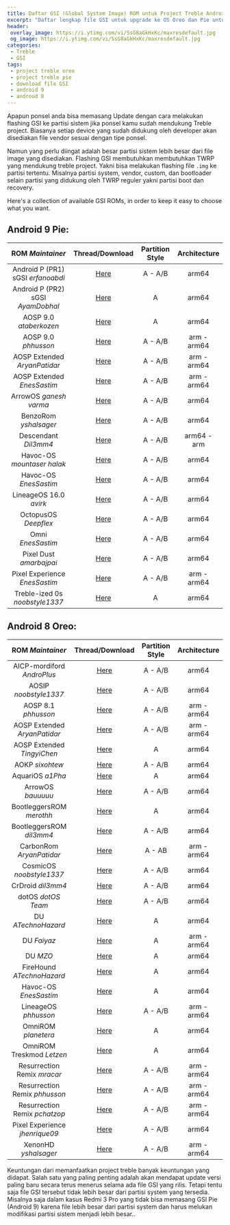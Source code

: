 ```yaml
---
title: Daftar GSI (Global System Image) ROM untuk Project Treble Android
excerpt: "Daftar lengkap file GSI untuk upgrade ke OS Oreo dan Pie untuk semua jenis ponsel"
header:
 overlay_image: https://i.ytimg.com/vi/SsG8aGkHxKc/maxresdefault.jpg
 og_image: https://i.ytimg.com/vi/SsG8aGkHxKc/maxresdefault.jpg
categories:
 - Treble
 - GSI
tags:
 - project treble oreo
 - project treble pie
 - download file GSI
 - android 9
 - androud 8
---
```


Apapun ponsel anda bisa memasang Update dengan cara melakukan flashing GSI ke partisi sistem jika ponsel kamu sudah mendukung Treble project. Biasanya setiap device yang sudah didukung oleh developer akan disediakan file vendor sesuai dengan tipe ponsel.

Namun yang perlu diingat adalah besar partisi sistem lebih besar dari file image yang disediakan. Flashing GSI membutuhkan membutuhkan TWRP yang mendukung treble project. Yakni bisa melakukan flashing file `.img` ke partisi tertentu. Misalnya partisi system, vendor, custom, dan bootloader selain partisi yang didukung oleh TWRP reguler yakni partisi boot dan recovery.

Here's a collection of available GSI ROMs, in order to keep it easy to choose what you want.

## Android 9 Pie:

|ROM _Maintainer_|Thread/Download|Partition Style|Architecture|
|:-:|:-:|:-:|:-:|
|Android P (PR1) sGSI _erfanoabdi_|[Here](https://forum.xda-developers.com/project-treble/trebleenabled-device-development/rom-android-p-developer-preview-t3816659)|A - A/B|arm64|
|Android P (PR2) sGSI _AyamDobhal_|[Here](https://forum.xda-developers.com/project-treble/trebleenabled-device-development-a-only-roms/ported-p-sgsi-pr2-t3845789)|A|arm64|
|AOSP 9.0 _ataberkozen_|[Here](https://forum.xda-developers.com/project-treble/trebleenabled-device-development/aosp-9-0-android-9-0-gsi-t3826357)|A|arm64|
|AOSP 9.0 _phhusson_|[Here](https://forum.xda-developers.com/project-treble/trebleenabled-device-development/aosp-9-0-phh-treble-t3831915)|A - A/B|arm - arm64|
|AOSP Extended _AryanPatidar_|[Here](https://forum.xda-developers.com/project-treble/trebleenabled-device-development/rom-aosp-extended-t3821934)|A - A/B |arm - arm64|
|AOSP Extended _EnesSastim_|[Here](https://downloads.aospextended.com/treble_gsi)|A - A/B |arm - arm64|
|ArrowOS _ganesh varma_|[Here](https://forum.xda-developers.com/project-treble/trebleenabled-device-development/gsi-arrowos-t3835111)|A - A/B|arm64|
|BenzoRom _yshalsager_|[Here](https://forum.xda-developers.com/project-treble/trebleenabled-device-development/gsi-benzo-rom-9-0-t3837127)|A - A/B|arm64|
|Descendant _Dil3mm4_|[Here](https://forum.xda-developers.com/project-treble/trebleenabled-device-development/descendant-android-pie-custom-rom-ver-t3840578)|A - A/B| arm64 - arm|
|Havoc-OS _mountaser halak_|[Here](https://forum.xda-developers.com/project-treble/trebleenabled-device-development/gsi-havocos-v2-0-t3855601)|A - A/B|arm64|
|Havoc-OS _EnesSastim_|[Here](https://forum.xda-developers.com/project-treble/trebleenabled-device-development/rom-havoc-os-8-1-t3819050)|A - A/B|arm64|
|LineageOS 16.0 _avirk_|[Here](https://forum.xda-developers.com/project-treble/trebleenabled-device-development/experimental-lineageos-16-0-treble-t3835094)|A - A/B|arm64|
|OctopusOS _Deepflex_|[Here](https://forum.xda-developers.com/project-treble/trebleenabled-device-development/9-0-octopusos-t3859233)|A - A/B|arm64|
|Omni _EnesSastim_|[Here](https://github.com/EnesSastim/Downloads/releases)|A - A/B|arm64|
|Pixel Dust _amarbajpai_|[Here](https://forum.xda-developers.com/project-treble/trebleenabled-device-development/9-0-pixel-dust-pie-t3862484)|A - A/B|arm64|
|Pixel Experience _EnesSastim_|[Here](https://forum.xda-developers.com/project-treble/trebleenabled-device-development/9-0-pixelexperience-p-t3833294)|A - A/B|arm - arm64|
|Treble-ized 0s _noobstyle1337_|[Here](https://forum.xda-developers.com/project-treble/trebleenabled-device-development/9-0-treble-ized-0s-28-08-2018-t3835092)|A|arm64|

## Android 8 Oreo:

|ROM _Maintainer_|Thread/Download|Partition Style|Architecture|
|:-:|:-:|:-:|:-:|
|AICP-mordiford _AndroPlus_|[Here](https://treble.andro.plus)|A - A/B|arm64|
|AOSIP _noobstyle1337_|[Here](https://forum.xda-developers.com/project-treble/trebleenabled-device-development/aosip-t3792494)|A - A/B|arm64|
|AOSP 8.1 _phhusson_|[Here](https://forum.xda-developers.com/project-treble/trebleenabled-device-development/experimental-phh-treble-t3709659)|A - A/B|arm - arm64|
|AOSP Extended _AryanPatidar_|[Here](https://forum.xda-developers.com/project-treble/trebleenabled-device-development/rom-aosp-extended-t3821934)|A - A/B |arm - arm64|
|AOSP Extended _TingyiChen_|[Here](https://forum.xda-developers.com/project-treble/trebleenabled-device-development/rom-aospextended-rom-v5-5-t3797509)|A|arm64|
|AOKP _sixohtew_|[Here](https://forum.xda-developers.com/project-treble/trebleenabled-device-development/aokp-t3772379)|A - A/B|arm64|
|AquariOS _a1Pha_|[Here](https://www.storozhev.net/p20pro/aquarios-system-arm64_aonly_0.1.img)|A|arm64|
|ArrowOS _bauuuuu_|[Here](https://forum.xda-developers.com/project-treble/trebleenabled-device-development/rom-arrowos-gsi-t3819467)|A - A/B|arm64|
|BootleggersROM _merothh_|[Here](https://www.androidfilehost.com/?fid=890278863836285424)|A|arm64|
|BootleggersROM _dil3mm4_|[Here](https://forum.xda-developers.com/project-treble/trebleenabled-device-development/shishufied-bootleggers-2-3-gsi-t3808144)|A - A/B|arm64|
|CarbonRom _AryanPatidar_|[Here](https://forum.xda-developers.com/project-treble/trebleenabled-device-development/rom-carbonrom-noct-t3821947)|A - AB |arm - arm64|
|CosmicOS _noobstyle1337_|[Here](https://forum.xda-developers.com/project-treble/trebleenabled-device-development/cosmic-ospulsar8-1-0201805243-2-t3794806)|A - A/B|arm64|
|CrDroid _dil3mm4_|[Here](https://forum.xda-developers.com/project-treble/trebleenabled-device-development/official-crdroid-4-4-t3813104)|A - A/B|arm64|
|dotOS _dotOS Team_|[Here](https://forum.xda-developers.com/project-treble/trebleenabled-device-development/official-droidontime-dotos-2-x-t3794338)|A - A/B|arm64|
|DU _ATechnoHazard_|[Here](https://androidfilehost.com/?fid=674106145207487736)|A|arm64|
|DU _Faiyaz_|[Here]( https://drive.google.com/folderview?id=1SsPuw3ZtTvoslJyqwSJsmDQ42qvJvYVN)|A|arm - arm64|
|DU _MZO_|[Here](https://androidfilehost.com/?fid=890129502657595791)|A|arm64|
|FireHound _ATechnoHazard_|[Here](https://basketbuild.com/uploads/devs/ATechnoHazard/FireHound-4.5-UNOFFICIAL-20180430-treble.zip)|A|arm64|
|Havoc-OS _EnesSastim_|[Here](https://forum.xda-developers.com/project-treble/trebleenabled-device-development/rom-havoc-os-8-1-t3819050)|A|arm64|
|LineageOS _phhusson_|[Here](https://forum.xda-developers.com/project-treble/trebleenabled-device-development/lineage-phh-treble-t3767690)|A - A/B|arm - arm64|
|OmniROM _planetera_|[Here](https://forum.xda-developers.com/project-treble/trebleenabled-device-development/rom-omnirom-8-1-t3824159)|A|arm64|
|OmniROM Treskmod _Letzen_|[Here](https://forum.xda-developers.com/project-treble/trebleenabled-device-development/rom-8-1-omnirom-treskmod-t3818188)|A|arm64|
|Resurrection Remix _mracar_|[Here](https://forum.xda-developers.com/project-treble/trebleenabled-device-development/gsi-resurrection-remix-o-6-1-0-t3811299)|A - A/B|arm - arm64|
|Resurrection Remix _phhusson_|[Here](https://forum.xda-developers.com/project-treble/trebleenabled-device-development/resurrection-remix-phh-treble-t3767688)|A - A/B|arm - arm64|
|Resurrection Remix _pchatzop_|[Here](https://forum.xda-developers.com/project-treble/trebleenabled-device-development/unofficial-treble-enabled-resurrection-t3761279)|A - A/B|arm - arm64|
|Pixel Experience _jhenrique09_|[Here](https://forum.xda-developers.com/project-treble/trebleenabled-device-development/8-1-0-pixel-experience-t3796011)|A - A/B|arm64|
|XenonHD _yshalsager_|[Here](https://forum.xda-developers.com/project-treble/trebleenabled-device-development/8-1-0-xenonhd-t3800543)|A - A/B|arm - arm64|

Keuntungan dari memanfaatkan project treble banyak keuntungan yang didapat. Salah satu yang paling penting adalah akan mendapat update versi paling baru secara terus menerus selama ada file GSI yang rilis. Tetapi tentu saja file GSI tersebut tidak lebih besar dari partisi system yang tersedia. Misalnya saja dalam kasus Redmi 3 Pro yang tidak bisa memasang GSI Pie (Android 9) karena file lebih besar dari partisi system dan harus melukan modifikasi partisi sistem menjadi lebih besar..
